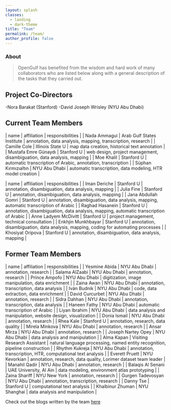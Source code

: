 ```yaml
---
layout: splash
classes:
  - landing
  - dark-theme
title: "Team"
permalink: /team/
author_profile: false
---
```



### About

> OpenGulf has benefited from the wisdom and hard work of many collaborators who are listed below along with a general description of the tasks that they carried out. 


## Project Co-Directors

-Nora Barakat (Stanford)
-David Joseph Wrisley (NYU Abu Dhabi)

	
## Current Team Members

| name | affiliation | responsibilities | 
| Nada Ammagui | Arab Gulf States Institute | annotation, data analysis, mapping, transcription, research |
| Camille Cole | Illinois State U | map data creation, historical text annotation |
| Mustafa Emre Günaydı | Stanford U | web design, project management, disambiguation, data analysis, mapping |
| Moe Khalil | Stanford U | automatic transcription of Arabic, annotation, transcription |
| Süphan Kırmızıaltın | NYU Abu Dhabi | automatic transcription, data modeling, HTR model creation |

| name | affiliation | responsibilities |
| Iman Deriche | Stanford U | annotation, disambiguation, data analysis, mapping |
| Julia Fine | Stanford U | annotation, disambiguation, data analysis, mapping |
| Jana Abdullah Gomri | Stanford U | annotation, disambiguation, data analysis, mapping, automatic transcription of Arabic |
| Raghad Hasanein | Stanford U | annotation, disambiguation, data analysis, mapping, automatic transcription of Arabic |
| Anne Ladyem McDivitt | Stanford U | project management, technical consultation |
| Enkhjin Munkhbayar | Stanford U | annotation, disambiguation, data analysis, mapping, coding for automating processes |
| Khosiyat Oripova | Stanford U | annotation, disambiguation, data analysis, mapping |


## Former Team Members

| name | affiliation | responsibilities |
| Yesmine Abida | NYU Abu Dhabi | annotation, research |
| Salama AlZaabi | NYU Abu Dhabi | annotation, research |
| Prince Ampofo | NYU Abu Dhabi | digitization, image manipulation, data enrichment |
| Zaina Awan | NYU Abu Dhabi | annotation, transcription, data analysis |
| Iván Budnik | NYU Abu Dhabi | code, data extraction, data enrichment |
| David Curcurbet | NYU Abu Dhabi | annotation, research |
| Sidra Dahhan | NYU Abu Dhabi | annotation, transcription, data analysis |
| Haneen Fathy | NYU Abu Dhabi | automatic transcription of Arabic |
| Liyan Ibrahim | NYU Abu Dhabi | data analysis and manipulation, website design, visualization |
| Donia Ismail | NYU Abu Dhabi | annotation, research |
| Rhea Kale | Stanford U | annotation, research, data quality |
| Mirela Minkova | NYU Abu Dhabi | annotation, research |
| Ansar Mirza | NYU Abu Dhabi | annotation, research |
| Joseph Nartey Opey | NYU Abu Dhabi | data analysis and manipulation |
| Alma Kapan | Visiting Research Assistant | natural language processing, named entity recognition, pipeline construction |
| Rhythm Kukreja | NYU Abu Dhabi | annotation, transcription, HTR, computational text analysis |
| Everett Pruett | NYU Kevorkian | annotation, research, data quality, Lorimer dataset team leader |
| Manahil Qadir | NYU Abu Dhabi | annotation, research |
| Balaqis Al Senani | UAE University, Al Ain | data modeling, environment atlas prototyping |
| Zaina Shariff | NYU New York | annotation, research |
| Gurgen Tadevosyan | NYU Abu Dhabi | annotation, transcription, research |
| Danny Tse | Stanford U | computational text analysis |
| Khalbinur Zhuman | NYU Shanghai | data analysis and manipulation |



Check out the blogs written by the team [here](link)
